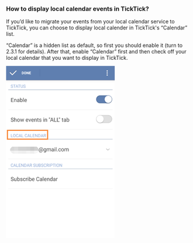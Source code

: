 ### How to display local calendar events in TickTick?
If you’d like to migrate your events from your local calendar service to TickTick, you can choose to display local calender in TickTick's “Calendar” list.

“Calendar” is a hidden list as default, so first you should enable it (turn to 2.3.1 for details). After that, enable “Calendar” first and then check off your local calendar that you want to display in TickTick.


![](../images/image2.4.12X.png)

